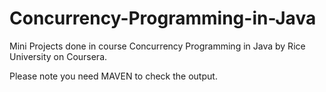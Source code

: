 # Concurrency-Programming-in-Java
Mini Projects done in course Concurrency Programming in Java by Rice University on Coursera.

Please note you need MAVEN to check the output. 
